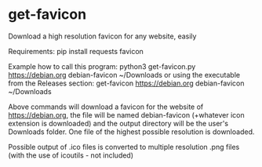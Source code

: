 # get-favicon
Download a high resolution favicon for any website, easily

Requirements: pip install requests favicon

Example how to call this program: python3 get-favicon.py https://debian.org debian-favicon ~/Downloads or using the executable from the Releases section: get-favicon https://debian.org debian-favicon ~/Downloads 

Above commands will download a favicon for the website of https://debian.org, the file will be named debian-favicon (+whatever icon extension is downloaded) and the output directory will be the user's Downloads folder. One file of the highest possible resolution is downloaded.

Possible output of .ico files is converted to multiple resolution .png files (with the use of icoutils - not included)
